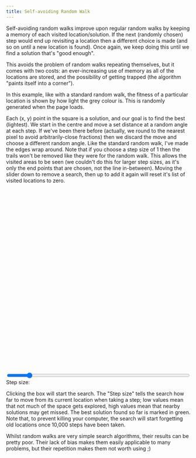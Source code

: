 ```yaml
---
title: Self-avoiding Random Walk
---
```

Self-avoiding random walks improve upon regular random walks by keeping a memory of each visited location/solution. If the next (randomly chosen) step would end up revisiting a location then a different choice is made (and so on until a new location is found). Once again, we keep doing this until we find a solution that's "good enough".

This avoids the problem of random walks repeating themselves, but it comes with two costs: an ever-increasing use of memory as all of the locations are stored, and the possibility of getting trapped (the algorithm "paints itself into a corner").

In this example, like with a standard random walk, the fitness of a particular location is shown by how light the grey colour is. This is randomly generated when the page loads.

Each (x, y) point in the square is a solution, and our goal is to find the best (lightest). We start in the centre and move a set distance at a random angle at each step. If we've been there before (actually, we round to the nearest pixel to avoid arbitrarily-close fractions) then we discard the move and choose a different random angle. Like the standard random walk, I've made the edges wrap around. Note that if you choose a step size of 1 then the trails won't be removed like they were for the random walk. This allows the visited areas to be seen (we couldn't do this for larger step sizes, as it's only the end points that are chosen, not the line in-between). Moving the slider down to remove a search, then up to add it again will reset it's list of visited locations to zero.

<div id="avoid_playfield" style="width: 500px; height: 500px;">
</div>

<form action="#" method="get">
 <div>
  <input type="range" name="_" id="avoid_step" min="1" max="10" value="2" style="width: 500px;" />
  <label for="avoid_step">Step size:</label>&nbsp;&nbsp;<a href="#" id="avoid_step_display"></a>
 </div>
</form>

<script src="/js/jquery.js">
</script>

<script src="/js/jquery_svg.js">
</script>

<script src="/js/underscore.js">
</script>

<script src="/js/optimisation/avoid.js">
</script>

Clicking the box will start the search. The "Step size" tells the search how far to move from its current location when taking a step; low values mean that not much of the space gets explored, high values mean that nearby solutions may get missed. The best solution found so far is marked in green. Note that, to prevent killing your computer, the search will start forgetting old locations once 10,000 steps have been taken.

Whilst random walks are very simple search algorithms, their results can be pretty poor. Their lack of bias makes them easily applicable to many problems, but their repetition makes them not worth using ;)
